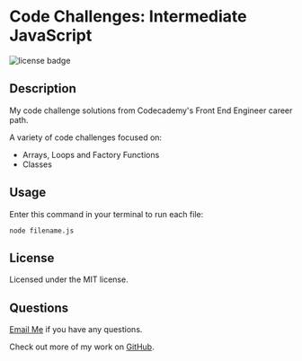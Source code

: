 # Code Challenges: Intermediate JavaScript 
 ![license badge](https://img.shields.io/badge/license-MIT-blue)

## Description 

My code challenge solutions from Codecademy's Front End Engineer career path. 

A variety of code challenges focused on:
* Arrays, Loops and Factory Functions
* Classes

## Usage 

Enter this command in your terminal to run each file:

~~~
node filename.js
~~~

## License
  Licensed under the MIT license.

## Questions 
[Email Me](Chloe.a.harris17@gmail.com) if you have any questions.

Check out more of my work on [GitHub](https://github.com/chloeharris1).